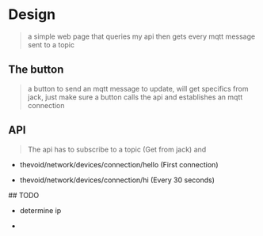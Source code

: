 # Design

> a simple web page that queries my api then gets every mqtt message sent to a topic

## The button

> a button to send an mqtt message to update, will get specifics from jack, just make sure a button calls the api and establishes an mqtt connection

## API

> The api has to subscribe to a topic (Get from jack) and

- thevoid/network/devices/connection/hello (First connection)

- thevoid/network/devices/connection/hi (Every 30 seconds)

## TODO

- determine ip

-

